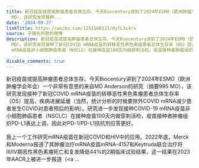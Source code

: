 ```yaml
---
title: 新冠疫苗或提高肿瘤患者总体生存。今天Biocentury讲到了2024年ESMO（欧洲肿瘤学会年会）一个非常有意思的来自MD Anderson的研究（摘要995
  MO），该研究发现接种...
date: '2024-09-27'
linkTitle: https://weibo.com/1251560221/OyTL3i4rv
source: 子陵在听歌的微博
description: 新冠疫苗或提高肿瘤患者总体生存。今天Biocentury讲到了2024年ESMO（欧洲肿瘤学会年会）一个非常有意思的来自MD Anderson的研究（摘要995
  MO），该研究发现接种了新冠COVID mRNA疫苗的转移恶性黑色素瘤患者总体生存率（OS）提高、疾病进展延缓（当然，统计分析的时候要除外COVID mRNA减少患者发生COVID对患者预后的影响）。研究进一步发现接种COVID-19
  mRNA疫苗非小细胞肺癌患者（NSCLC）在接种疫苗100天内做穿刺活检，疫苗接种者肿瘤组织PD-L1表达上调，因此对PD-1/PD-L1拮抗剂应答更好。<br><br>我上一个工作研究mRNA疫苗在新冠COVID和HIV中的应用。2022年底，Merck和Moderna报道了其肿瘤治疗mRNA疫苗mRNA-4157和Keytruda联合治疗将III/IV期恶性黑色素瘤死亡和复发降低44%的2期临床试验结果，这一结果在2023年AACR上被进一步报道（<a
  ...
disable_comments: true
---
```

新冠疫苗或提高肿瘤患者总体生存。今天Biocentury讲到了2024年ESMO（欧洲肿瘤学会年会）一个非常有意思的来自MD Anderson的研究（摘要995 MO），该研究发现接种了新冠COVID mRNA疫苗的转移恶性黑色素瘤患者总体生存率（OS）提高、疾病进展延缓（当然，统计分析的时候要除外COVID mRNA减少患者发生COVID对患者预后的影响）。研究进一步发现接种COVID-19 mRNA疫苗非小细胞肺癌患者（NSCLC）在接种疫苗100天内做穿刺活检，疫苗接种者肿瘤组织PD-L1表达上调，因此对PD-1/PD-L1拮抗剂应答更好。<br><br>我上一个工作研究mRNA疫苗在新冠COVID和HIV中的应用。2022年底，Merck和Moderna报道了其肿瘤治疗mRNA疫苗mRNA-4157和Keytruda联合治疗将III/IV期恶性黑色素瘤死亡和复发降低44%的2期临床试验结果，这一结果在2023年AACR上被进一步报道（<a ...